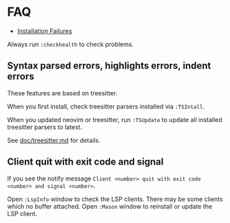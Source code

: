 # FAQ

- [Installation Failures](./install-failed.md)

Always run `:checkhealth` to check problems.

## Syntax parsed errors, highlights errors, indent errors

These features are based on treesitter.

When you first install, check treesitter parsers installed via `:TSIntall`.

When you updated neovim or treesitter, run `:TSUpdate` to update all installed treesitter parsers to latest.

See [doc/treesitter.md](../treesitter.md) for details.

## Client quit with exit code and signal

If you see the notify message `Client <number> quit with exit code <number> and signal <number>`.

Open `:LspInfo` window to check the LSP clients. There may be some clients which no buffer attached.
Open `:Mason` window to reinstall or update the LSP client.
